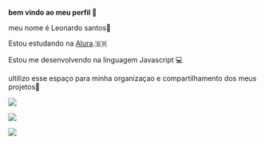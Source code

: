 **bem vindo ao meu perfil 🎱**

meu nome é Leonardo santos🧠

Estou estudando na [Alura](https://www.alura.com.br).🇧🇷

Estou me desenvolvendo na linguagem Javascript 💻

ultilizo esse espaço para minha organizaçao e compartilhamento dos meus projetos🥇

![](https://media.tenor.com/xr-HJ_EtdggAAAAM/cr7eu-sou-melhor.gif) 

![](https://media.tenor.com/giIwBtUxA1MAAAAM/silviosantos.gif)

![](https://media.tenor.com/64epAObK2joAAAAj/finn-dance.gif)
